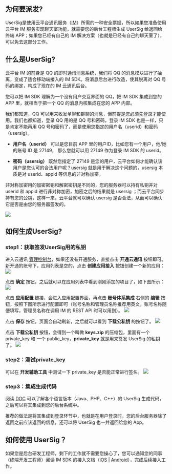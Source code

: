 ## 为何要派发?

UserSig是使用云平台通讯服务（[IM](http://tcecqpoc.fsphere.cn/product/im)）所需的一种安全票据，所以如果您准备使用云平台 IM 服务实现聊天室功能，就需要您的后台工程师生成 UserSig 给返回给终端 APP；如果您已经有自己的 IM 解决方案（也就是已经有自己的聊天室了），可以免去这部分工作。

## 什么是UserSig?
云平台 IM 的前身是 QQ 的即时通讯消息系统，我们将 QQ 的消息模块进行了抽离，变成了适合移动端接入的 IM SDK。将消息后台进行改造，使其脱离对 QQ 号码的绑定，构成了现在的 IM 云通讯后台。

您可以把 IM SDK 理解为一个没有用户交互界面的 QQ，把 IM SDK 集成到您的 APP 里，就相当于把一个 QQ 的消息内核集成在您的 APP 内部。

我们都知道，QQ 可以用来收发单聊和群聊的消息，但前提是您必须先登录才能使用。我们也都知道，登录 QQ 用的是 QQ 号和密码，登录 IM SDK 也是一样，只是肯定不能再用 QQ 号和密码了，而是使用您指定的用户名（userid）和密码（usersig）。

- **用户名（userid）**
可以是您目前 APP 里的用户ID，比如您有一个用户，他/她的账号 ID 是 27149， 那么您就可以用 27149 作为登录 IM SDK 的 userid。

- **密码（usersig）**
既然您指定了 27149 是您的用户，云平台如何才能确认该用户是您认可的合法用户呢？usersig 就是用于解决这个问题的，usersig 本质是对 userid、appid 等信息的非对称加密。

 非对称加密用的加密密钥和解密密钥是不同的，您的服务器可以持有私钥并对 userid 和 appid 进行非对称加密，加密之后的结果就是 usersig ；而云平台同步持有您的公钥，这样一来，云平台就可以确认 usersig 是否合法，从而可以确认它是否是由您的服务器签发的。

![](http://imgcache.tcecqpoc.fsphere.cn/image/mc.qcloudimg.com/static/img/1e218acdf45772973f9f6c363ab55d89/image.jpg)

## 如何生成UserSig?

### step1：获取签发UserSig用的私钥

进入云通讯 [管理控制台](http://console.tce.fsphere.cn/avc)，如果还没有开通服务，直接点击 **开通云通讯** 按钮即可。新开通的账号下，应用列表是空的，点击 **创建应用接入** 按钮创建一个新的应用：
![](http://imgcache.tcecqpoc.fsphere.cn/image/mc.qcloudimg.com/static/img/897bff65af6202322a434b6fa3f8a0bd/image.png)

点击 **确定** 按钮，之后就可以在应用列表中看到刚刚添加的项目了，如下图所示：
![](http://imgcache.tcecqpoc.fsphere.cn/image/mc.qcloudimg.com/static/img/fff565dc81ba26ca7af4951264b7bb4c/image.png)

点击 **应用配置** 链接，会进入应用配置界面，再点击 **账号体系集成** 右侧的 **编辑** 按钮，按照下图所示进行配置即可（账号名称和管理员名称推荐用英文，账号名称随便填写，管理员名称在调用 IM 的 REST API 时可以用到）。
![](http://imgcache.tcecqpoc.fsphere.cn/image/mc.qcloudimg.com/static/img/1104e8354d234d949840c9b6c396fd24/image.png)

点击 **保存** 按钮，页面会自动刷新，之后就可以看到 **下载公私钥** 的按钮了。
![](http://imgcache.tcecqpoc.fsphere.cn/image/mc.qcloudimg.com/static/img/67810cab51216a813b47edcb960ab67a/image.png)

点击 **下载公私钥** 按钮，会得到一个叫做 **keys.zip** 的压缩包，里面有一个 private_key 和 一个 public_key，**private_key** 就是用来签发 UserSig 的私钥了。
![](http://imgcache.tcecqpoc.fsphere.cn/image/mc.qcloudimg.com/static/img/615590334ba32627857fdb309176682f/image.png)

### step2：测试private_key
可以在 **开发辅助工具** 中测试一下 private_key 是否能正常进行签名。
![](http://imgcache.tcecqpoc.fsphere.cn/image/mc.qcloudimg.com/static/img/b7d40f17068d9f6605bcac81e2891b5e/image.png)

### step3：集成生成代码
阅读 [DOC](http://tcecqpoc.fsphere.cn/document/product/269/1510) 可以了解各个语言版本（Java、PHP、C++）的 UserSig 生成代码，之后可以将其集成到您的后台系统中。

推荐的做法是将其集成到登录环节中，也就是在用户登录时，您的后台服务器除了返回之前应该返回的信息，还可以将 UserSig 也一并返回给您的 App。

## 如何使用 UserSig？
如果您是后台研发工程师，剩下的工作就不需要您操心了，您可以通知您的同事（终端开发工程师）阅读 IM SDK 的接入文档（[iOS](http://tcecqpoc.fsphere.cn/document/product/269/9149) | [Android](http://tcecqpoc.fsphere.cn/document/product/269/9233)），完成后续接入工作。

